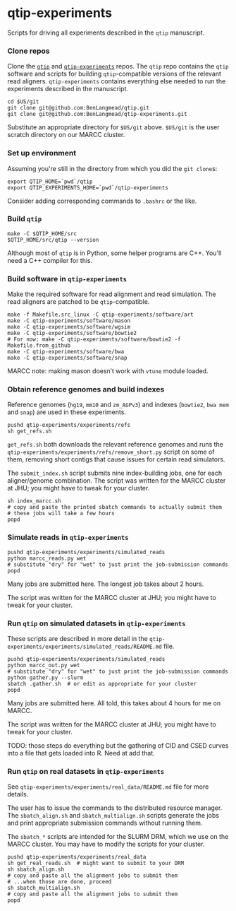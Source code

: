 # qtip-experiments

Scripts for driving all experiments described in the `qtip` manuscript.

### Clone repos

Clone the [`qtip`](https://github.com/BenLangmead/qtip) and [`qtip-experiments`](https://github.com/BenLangmead/qtip-experiments) repos.  The `qtip` repo contains the `qtip` software and scripts for building `qtip`-compatible versions of the relevant read aligners.  `qtip-experiments` contains everything else needed to run the experiments described in the manuscript.

```
cd $US/git
git clone git@github.com:BenLangmead/qtip.git
git clone git@github.com:BenLangmead/qtip-experiments.git
```

Substitute an appropriate directory for `$US/git` above.  `$US/git` is the user scratch directory on our MARCC cluster.

### Set up environment

Assuming you're still in the directory from which you did the `git clone`s:

```
export QTIP_HOME=`pwd`/qtip
export QTIP_EXPERIMENTS_HOME=`pwd`/qtip-experiments
```

Consider adding corresponding commands to `.bashrc` or the like.

### Build `qtip`

```
make -C $QTIP_HOME/src
$QTIP_HOME/src/qtip --version
```

Although most of `qtip` is in Python, some helper programs are C++.  You'll need a C++ compiler for this.

### Build software in `qtip-experiments`

Make the required software for read alignment and read simulation.  The read aligners are patched to be `qtip`-compatible.

```
make -f Makefile.src_linux -C qtip-experiments/software/art
make -C qtip-experiments/software/mason
make -C qtip-experiments/software/wgsim
make -C qtip-experiments/software/bowtie2
# For now: make -C qtip-experiments/software/bowtie2 -f Makefile.from_github
make -C qtip-experiments/software/bwa
make -C qtip-experiments/software/snap
```

MARCC note: making mason doesn’t work with `vtune` module loaded.

### Obtain reference genomes and build indexes

Reference genomes (`hg19`, `mm10` and `zm_AGPv3`) and indexes (`bowtie2`, `bwa mem` and `snap`) are used in these experiments.

```
pushd qtip-experiments/experiments/refs
sh get_refs.sh
```

`get_refs.sh` both downloads the relevant reference genomes and runs the `qtip-experiments/experiments/refs/remove_short.py` script on some of them, removing short contigs that cause issues for certain read simulators.

The `submit_index.sh` script submits nine index-building jobs, one for each aligner/genome combination.  The script was written for the MARCC cluster at JHU; you might have to tweak for your cluster.

```
sh index_marcc.sh
# copy and paste the printed sbatch commands to actually submit them
# these jobs will take a few hours
popd
```

### Simulate reads in `qtip-experiments`

```
pushd qtip-experiments/experiments/simulated_reads
python marcc_reads.py wet
# substitute "dry" for "wet" to just print the job-submission commands
popd
```

Many jobs are submitted here.  The longest job takes about 2 hours.

The script was written for the MARCC cluster at JHU; you might have to tweak for your cluster.

### Run `qtip` on simulated datasets in `qtip-experiments`

These scripts are described in more detail in the `qtip-experiments/experiments/simulated_reads/README.md` file.

```
pushd qtip-experiments/experiments/simulated_reads
python marcc_out.py wet
# substitute "dry" for "wet" to just print the job-submission commands
python gather.py --slurm
sbatch .gather.sh  # or edit as appropriate for your cluster
popd
```

Many jobs are submitted here.  All told, this takes about 4 hours for me on MARCC.

The script was written for the MARCC cluster at JHU; you might have to tweak for your cluster.

TODO: those steps do everything but the gathering of CID and CSED curves into a file that gets loaded into R.  Need at add that.

### Run `qtip` on real datasets in `qtip-experiments`

See `qtip-experiments/experiments/real_data/README.md` file for more details.

The user has to issue the commands to the distributed resource manager.  The `sbatch_align.sh` and `sbatch_multialign.sh` scripts generate the jobs and print appropriate submission commands without running them.

The `sbatch_*` scripts are intended for the SLURM DRM, which we use on the MARCC cluster.  You may have to modify the scripts for your cluster.

```
pushd qtip-experiments/experiments/real_data
sh get_real_reads.sh  # might want to submit to your DRM
sh sbatch_align.sh
# copy and paste all the alignment jobs to submit them
# ...when those are done, proceed
sh sbatch_multialign.sh
# copy and paste all the alignment jobs to submit them
popd
```
